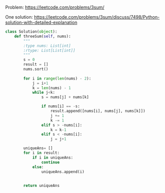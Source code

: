 Problem: https://leetcode.com/problems/3sum/

One solution: https://leetcode.com/problems/3sum/discuss/7498/Python-solution-with-detailed-explanation


```python
class Solution(object):
    def threeSum(self, nums):
        """
        :type nums: List[int]
        :rtype: List[List[int]]
        """
        s = 0
        result = []
        nums.sort()
        
        for i in range(len(nums) - 2):
            j = i+1
            k = len(nums) - 1
            while j<k:
                s = nums[j] + nums[k]

                if nums[i] == -s:
                    result.append([nums[i], nums[j], nums[k]])
                    j += 1
                    k -= 1
                elif s > -nums[i]:
                    k = k-1
                elif s < -nums[i]:
                    j = j+1

        uniqueAns= []
        for i in result:
            if i in uniqueAns:
                continue
            else:
                uniqueAns.append(i)
                
        
        return uniqueAns
```
